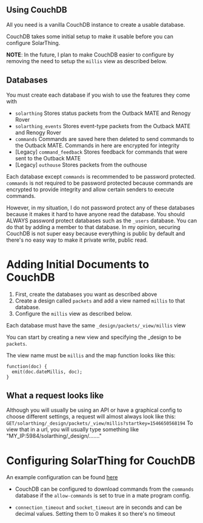 ## Using CouchDB
All you need is a vanilla CouchDB instance to create a usable database.

CouchDB takes some initial setup to make it usable before you can configure SolarThing.

**NOTE**: In the future, I plan to make CouchDB easier to configure by removing the need to setup the `millis` view as described below.

## Databases
You must create each database if you wish to use the features they come with
* `solarthing` Stores status packets from the Outback MATE and Renogy Rover
* `solarthing_events` Stores event-type packets from the Outback MATE and Renogy Rover
* `commands` Commands are saved here then deleted to send commands to the Outback MATE. Commands in here are encrypted for integrity
* [Legacy] `command_feedback` Stores feedback for commands that were sent to the Outback MATE
* [Legacy] `outhouse` Stores packets from the outhouse

Each database except `commands` is recommended to be password protected. `commands` is not required to be password
protected because commands are encrypted to provide integrity and allow certain senders to execute commands.

However, in my situation, I do not password protect any of these databases because it makes it hard to have anyone read the database.
You should ALWAYS password protect databases such as the `_users` database. You can do that by adding a member to that database.
In my opinion, securing CouchDB is not super easy because everything is public by default and there's no easy way to make it private write, public read.

# Adding Initial Documents to CouchDB
1. First, create the databases you want as described above
2. Create a design called `packets` and add a view named `millis` to that database. 
3. Configure the `millis` view as described below.

Each database must have the same `_design/packets/_view/millis` view

You can start by creating a new view and specifying the _design to be `packets`.

The view name must be `millis` and the map function looks like this:

```
function(doc) {
  emit(doc.dateMillis, doc);
}
```

## What a request looks like
Although you will usually be using an API or have a graphical config to choose
different settings, a request will almost always look like this:
```GET/solarthing/_design/packets/_view/millis?startkey=1546650568194```
To view that in a url, you will usually type something like 
"MY_IP:5984/solarthing/_design/......."

# Configuring SolarThing for CouchDB
An example configuration can be found [here](../config_templates/databases/couchdb_template.json)

* CouchDB can be configured to download commands from the `commands` database if the `allow-commands` is set to true
in a mate program config.

* `connection_timeout` and `socket_timeout` are in seconds and can be decimal values. Setting them to 0 makes it so there's no timeout
